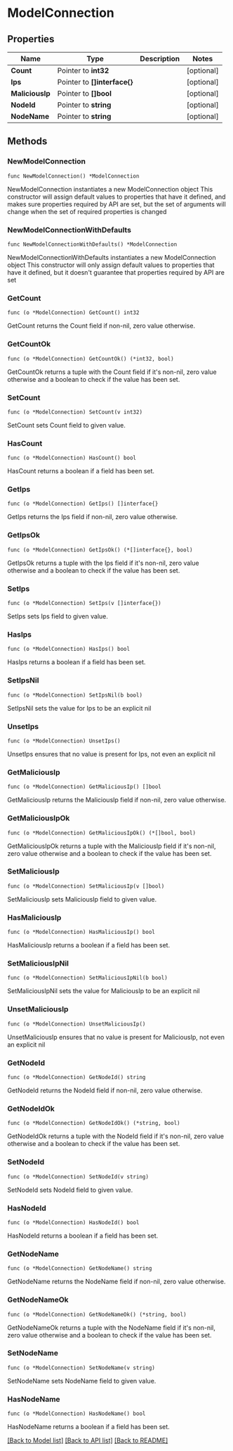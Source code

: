 # ModelConnection

## Properties

Name | Type | Description | Notes
------------ | ------------- | ------------- | -------------
**Count** | Pointer to **int32** |  | [optional] 
**Ips** | Pointer to **[]interface{}** |  | [optional] 
**MaliciousIp** | Pointer to **[]bool** |  | [optional] 
**NodeId** | Pointer to **string** |  | [optional] 
**NodeName** | Pointer to **string** |  | [optional] 

## Methods

### NewModelConnection

`func NewModelConnection() *ModelConnection`

NewModelConnection instantiates a new ModelConnection object
This constructor will assign default values to properties that have it defined,
and makes sure properties required by API are set, but the set of arguments
will change when the set of required properties is changed

### NewModelConnectionWithDefaults

`func NewModelConnectionWithDefaults() *ModelConnection`

NewModelConnectionWithDefaults instantiates a new ModelConnection object
This constructor will only assign default values to properties that have it defined,
but it doesn't guarantee that properties required by API are set

### GetCount

`func (o *ModelConnection) GetCount() int32`

GetCount returns the Count field if non-nil, zero value otherwise.

### GetCountOk

`func (o *ModelConnection) GetCountOk() (*int32, bool)`

GetCountOk returns a tuple with the Count field if it's non-nil, zero value otherwise
and a boolean to check if the value has been set.

### SetCount

`func (o *ModelConnection) SetCount(v int32)`

SetCount sets Count field to given value.

### HasCount

`func (o *ModelConnection) HasCount() bool`

HasCount returns a boolean if a field has been set.

### GetIps

`func (o *ModelConnection) GetIps() []interface{}`

GetIps returns the Ips field if non-nil, zero value otherwise.

### GetIpsOk

`func (o *ModelConnection) GetIpsOk() (*[]interface{}, bool)`

GetIpsOk returns a tuple with the Ips field if it's non-nil, zero value otherwise
and a boolean to check if the value has been set.

### SetIps

`func (o *ModelConnection) SetIps(v []interface{})`

SetIps sets Ips field to given value.

### HasIps

`func (o *ModelConnection) HasIps() bool`

HasIps returns a boolean if a field has been set.

### SetIpsNil

`func (o *ModelConnection) SetIpsNil(b bool)`

 SetIpsNil sets the value for Ips to be an explicit nil

### UnsetIps
`func (o *ModelConnection) UnsetIps()`

UnsetIps ensures that no value is present for Ips, not even an explicit nil
### GetMaliciousIp

`func (o *ModelConnection) GetMaliciousIp() []bool`

GetMaliciousIp returns the MaliciousIp field if non-nil, zero value otherwise.

### GetMaliciousIpOk

`func (o *ModelConnection) GetMaliciousIpOk() (*[]bool, bool)`

GetMaliciousIpOk returns a tuple with the MaliciousIp field if it's non-nil, zero value otherwise
and a boolean to check if the value has been set.

### SetMaliciousIp

`func (o *ModelConnection) SetMaliciousIp(v []bool)`

SetMaliciousIp sets MaliciousIp field to given value.

### HasMaliciousIp

`func (o *ModelConnection) HasMaliciousIp() bool`

HasMaliciousIp returns a boolean if a field has been set.

### SetMaliciousIpNil

`func (o *ModelConnection) SetMaliciousIpNil(b bool)`

 SetMaliciousIpNil sets the value for MaliciousIp to be an explicit nil

### UnsetMaliciousIp
`func (o *ModelConnection) UnsetMaliciousIp()`

UnsetMaliciousIp ensures that no value is present for MaliciousIp, not even an explicit nil
### GetNodeId

`func (o *ModelConnection) GetNodeId() string`

GetNodeId returns the NodeId field if non-nil, zero value otherwise.

### GetNodeIdOk

`func (o *ModelConnection) GetNodeIdOk() (*string, bool)`

GetNodeIdOk returns a tuple with the NodeId field if it's non-nil, zero value otherwise
and a boolean to check if the value has been set.

### SetNodeId

`func (o *ModelConnection) SetNodeId(v string)`

SetNodeId sets NodeId field to given value.

### HasNodeId

`func (o *ModelConnection) HasNodeId() bool`

HasNodeId returns a boolean if a field has been set.

### GetNodeName

`func (o *ModelConnection) GetNodeName() string`

GetNodeName returns the NodeName field if non-nil, zero value otherwise.

### GetNodeNameOk

`func (o *ModelConnection) GetNodeNameOk() (*string, bool)`

GetNodeNameOk returns a tuple with the NodeName field if it's non-nil, zero value otherwise
and a boolean to check if the value has been set.

### SetNodeName

`func (o *ModelConnection) SetNodeName(v string)`

SetNodeName sets NodeName field to given value.

### HasNodeName

`func (o *ModelConnection) HasNodeName() bool`

HasNodeName returns a boolean if a field has been set.


[[Back to Model list]](../README.md#documentation-for-models) [[Back to API list]](../README.md#documentation-for-api-endpoints) [[Back to README]](../README.md)


